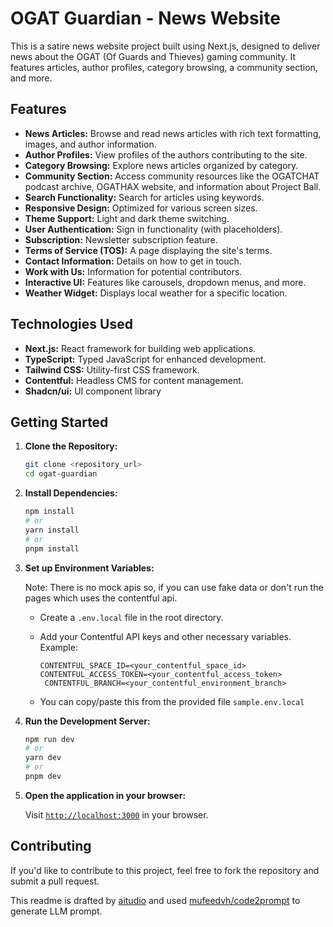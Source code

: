 # OGAT Guardian - News Website

This is a satire news website project built using Next.js, designed to deliver news about the OGAT (Of Guards and Thieves) gaming community. It features articles, author profiles, category browsing, a community section, and more.

## Features

*   **News Articles:** Browse and read news articles with rich text formatting, images, and author information.
*   **Author Profiles:** View profiles of the authors contributing to the site.
*   **Category Browsing:** Explore news articles organized by category.
*   **Community Section:** Access community resources like the OGATCHAT podcast archive, OGATHAX website, and information about Project Ball.
*   **Search Functionality:** Search for articles using keywords.
*   **Responsive Design:** Optimized for various screen sizes.
*   **Theme Support:** Light and dark theme switching.
*   **User Authentication:** Sign in functionality (with placeholders).
*   **Subscription:** Newsletter subscription feature.
*   **Terms of Service (TOS):** A page displaying the site's terms.
*   **Contact Information:** Details on how to get in touch.
*   **Work with Us:** Information for potential contributors.
*   **Interactive UI:** Features like carousels, dropdown menus, and more.
*   **Weather Widget:** Displays local weather for a specific location.

## Technologies Used

*   **Next.js:** React framework for building web applications.
*   **TypeScript:** Typed JavaScript for enhanced development.
*   **Tailwind CSS:** Utility-first CSS framework.
*   **Contentful:** Headless CMS for content management.
*   **Shadcn/ui:** UI component library

## Getting Started

1.  **Clone the Repository:**

    ```bash
    git clone <repository_url>
    cd ogat-guardian
    ```
2.  **Install Dependencies:**

    ```bash
    npm install
    # or
    yarn install
    # or
    pnpm install
    ```
3.  **Set up Environment Variables:**
    
    Note: There is no mock apis so, if you can use fake data or don't run the pages which uses the contentful api.

    *   Create a `.env.local` file in the root directory.
    *   Add your Contentful API keys and other necessary variables. Example:

        ```
        CONTENTFUL_SPACE_ID=<your_contentful_space_id>
        CONTENTFUL_ACCESS_TOKEN=<your_contentful_access_token>
         CONTENTFUL_BRANCH=<your_contentful_environment_branch>
        ```
    *   You can copy/paste this from the provided file `sample.env.local`

4.  **Run the Development Server:**

    ```bash
    npm run dev
    # or
    yarn dev
    # or
    pnpm dev
    ```
5.  **Open the application in your browser:**

    Visit [`http://localhost:3000`](http://localhost:3000) in your browser.

## Contributing

If you'd like to contribute to this project, feel free to fork the repository and submit a pull request.

This readme is drafted by [aitudio](https://aistudio.google.com/prompts) and used [mufeedvh/code2prompt](https://github.com/mufeedvh/code2prompt) to generate LLM prompt. 